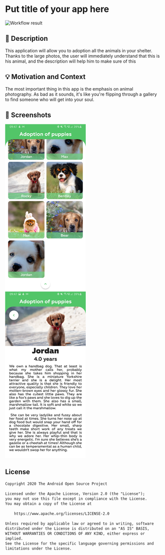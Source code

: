 # Put title of your app here

<!--- Replace <OWNER> with your Github Username and <REPOSITORY> with the name of your repository. -->
<!--- You can find both of these in the url bar when you open your repository in github. -->
![Workflow result](https://github.com/art241111/androidDevChallengeArt241111/workflows/Check/badge.svg)


## :scroll: Description
This application will allow you to adoption all the animals in your shelter.
Thanks to the large photos, the user will immediately understand that this is 
his animal, and the description will help him to make sure of this


## :bulb: Motivation and Context
<!--- Optionally point readers to interesting parts of your submission. -->
The most important thing in this app is the emphasis on animal photography. 
As bad as it sounds, it's like you're flipping through a gallery to find someone 
who will get into your soul.
<!--- What are you especially proud of? -->


## :camera_flash: Screenshots
<!-- You can add more screenshots here if you like -->
<img src="/results/screenshot_1.jpg" width="260">&emsp;<img src="/results/screenshot_2.jpg" width="260">

## License
```
Copyright 2020 The Android Open Source Project

Licensed under the Apache License, Version 2.0 (the "License");
you may not use this file except in compliance with the License.
You may obtain a copy of the License at

    https://www.apache.org/licenses/LICENSE-2.0

Unless required by applicable law or agreed to in writing, software
distributed under the License is distributed on an "AS IS" BASIS,
WITHOUT WARRANTIES OR CONDITIONS OF ANY KIND, either express or implied.
See the License for the specific language governing permissions and
limitations under the License.
```